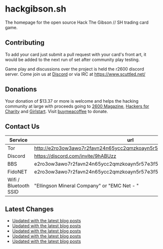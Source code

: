 # hackgibson.sh
The homepage for the open source Hack The Gibson // SH trading card game.


## Contributing

To add your card just submit a pull request with your card's front art, it would be added to the next run of set after community play testing.

Game play and discussions over the project is held the r2600 discord server. Come join us at [Discord](https://discord.com/invite/9hABUzz) or via IRC at https://www.scuttled.net/


## Donations

Your donation of $13.37 or more is welcome and helps the hacking community at large with proceeds going to [2600 Magazine](https://2600.com/), [Hackers for Charity](https://hackersforcharity.org) and [Girlstart](https://girlstart.org).  Visit [buymeacoffee](https://www.buymeacoffee.com/hackgibson.sh) to donate.


## Contact Us

Service | url
-|-
Tor | http://e2ro3ow3awo7r2favn24n65ycc2qmzkoayn5r57e3f56nvjwdcgg32ad.onion
Discord | https://discord.com/invite/9hABUzz
BBS | e2ro3ow3awo7r2favn24n65ycc2qmzkoayn5r57e3f56nvjwdcgg32ad.onion:23
FidoNET | e2ro3ow3awo7r2favn24n65ycc2qmzkoayn5r57e3f56nvjwdcgg32ad.onion:24554
Wifi / Bluetooth SSID | "Ellingson Mineral Company" or "EMC Net - <fidonet address>"

## Latest Changes
<!-- BLOG-POST-LIST:START -->
- [Updated with the latest blog posts](https://github.com/DFW2600/hackgibson.sh/commit/050de368ab0f9484295cf5c86730df97325511ef)
- [Updated with the latest blog posts](https://github.com/DFW2600/hackgibson.sh/commit/ebc874e6166869c5a1eacd9fe76d797a23ae93d4)
- [Updated with the latest blog posts](https://github.com/DFW2600/hackgibson.sh/commit/75d32dbd11c93d47d19f90e20d5d5f4e825e01d3)
- [Updated with the latest blog posts](https://github.com/DFW2600/hackgibson.sh/commit/d90803654fe8a47d6299dff4679eb86cf6b6f2ce)
- [Updated with the latest blog posts](https://github.com/DFW2600/hackgibson.sh/commit/1e34cd230f8640fa103e9aa243d5d4e5cabc09a5)
<!-- BLOG-POST-LIST:END -->
